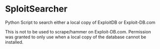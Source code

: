SploitSearcher
============

Python Script to search either a local copy of ExploitDB or Exploit-DB.com

This is not to be used to scrape/hammer on Exploit-DB.com.
Permission was granted to only use when a local copy of the database cannot be installed. 
